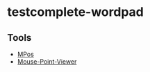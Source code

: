 # testcomplete-wordpad



## Tools
- [MPos](https://github.com/Bluegrams/MPos)
- [Mouse-Point-Viewer](https://github.com/ElektroStudios/Mouse-Point-Viewer)
